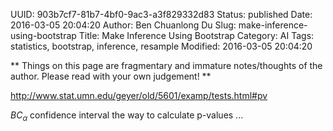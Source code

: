 UUID: 903b7cf7-81b7-4bf0-9ac3-a3f829332d83
Status: published
Date: 2016-03-05 20:04:20
Author: Ben Chuanlong Du
Slug: make-inference-using-bootstrap
Title: Make Inference Using Bootstrap
Category: AI
Tags: statistics, bootstrap, inference, resample
Modified: 2016-03-05 20:04:20

**
Things on this page are
fragmentary and immature notes/thoughts of the author.
Please read with your own judgement!
**

http://www.stat.umn.edu/geyer/old/5601/examp/tests.html#pv

$BC_{\alpha}$ confidence interval
the way to calculate p-values ...
